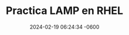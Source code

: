 ---
layout: post
title:  "Practica LAMP en RHEL"
date:   2024-02-19 06:24:34 -0600
categories: docker iaw
---